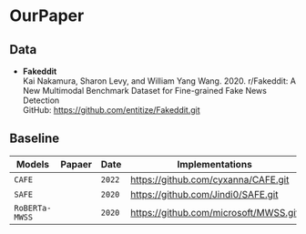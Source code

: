 # OurPaper

## Data
* **Fakeddit** \
Kai Nakamura, Sharon Levy, and William Yang Wang. 2020. r/Fakeddit: A New Multimodal Benchmark Dataset for Fine-grained Fake News Detection \
GitHub: https://github.com/entitize/Fakeddit.git 

## Baseline

| Models           | Papaer| Date          | Implementations                                              | Framework      |
|------------------|-------| --------------|--------------------------------------------------------------|----------------|
| `CAFE`           |       | `2022`        | https://github.com/cyxanna/CAFE.git                          | `PyTorch`      |
| `SAFE`           |       | `2020`        | https://github.com/Jindi0/SAFE.git                           | `TensorFlow`   | 
| `RoBERTa-MWSS`   |       | `2020`        | https://github.com/microsoft/MWSS.git                        | `PyTorch`      |

